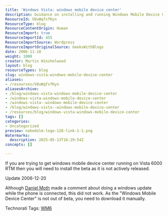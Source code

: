 ```yaml
---
title: 'Windows Vista: windows mobile device center'
description: Guidance on installing and running Windows Mobile Device Center on Windows Vista 6000 RTM, including beta availability and manual download instructions.
ResourceId: V8uWqfxfKyn
ResourceType: blog
ResourceContentOrigin: Human
ResourceImport: true
ResourceImportId: 455
ResourceImportSource: Wordpress
ResourceImportOriginalSource: GeeksWithBlogs
date: 2006-11-18
weight: 1000
creator: Martin Hinshelwood
layout: blog
resourceTypes: blog
slug: windows-vista-windows-mobile-device-center
aliases:
- /resources/V8uWqfxfKyn
aliasesArchive:
- /blog/windows-vista-windows-mobile-device-center
- /windows-vista-windows-mobile-device-center
- /windows-vista--windows-mobile-device-center
- /blog/windows-vista--windows-mobile-device-center
- /resources/blog/windows-vista-windows-mobile-device-center
tags: []
categories:
- Uncategorized
preview: nakedalm-logo-128-link-1-1.png
Watermarks:
  description: 2025-05-13T16:29:54Z
concepts: []

---
```

If you are trying to get windows mobile device center running on Vista 6000 RTM then you will need to install the beta as it is not actively released.

Update 2006-12-20

Although [Daniel Moth](http://www.danielmoth.com/Blog) made a comment about doing a windows update while the phone is connected, this did not work. As the "Windows Mobile Device Center" is not out of beta, you need to download it manually.

Technorati Tags: [WM6](http://technorati.com/tags/WM6)
